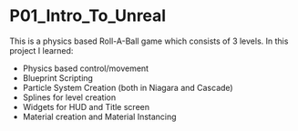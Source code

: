# P01_Intro_To_Unreal
This is a physics based Roll-A-Ball game which consists of 3 levels. In this project I learned: 
- Physics based control/movement
- Blueprint Scripting
- Particle System Creation (both in Niagara and Cascade)
- Splines for level creation
- Widgets for HUD and Title screen
- Material creation and Material Instancing
